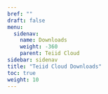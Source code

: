 ```yaml
---
bref: ""
draft: false
menu:
  sidenav:
    name: Downloads
    weight: -360
    parent: Teiid Cloud
sidebar: sidenav
title: "Teiid Cloud Downloads"
toc: true
weight: 10
---
```


